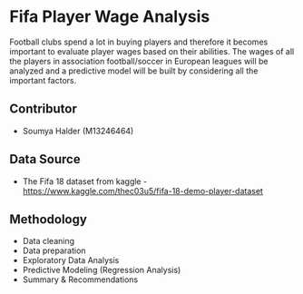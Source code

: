 # Fifa Player Wage Analysis
Football clubs spend a lot in buying players and therefore it becomes important to evaluate player wages based on their abilities. The wages of all the players in association football/soccer in European leagues will be analyzed and a predictive model will be built by considering all the important factors.

## Contributor

- Soumya Halder (M13246464)

## Data Source

- The Fifa 18 dataset from kaggle - https://www.kaggle.com/thec03u5/fifa-18-demo-player-dataset

## Methodology

- Data cleaning
- Data preparation
- Exploratory Data Analysis
- Predictive Modeling (Regression Analysis)
- Summary & Recommendations
